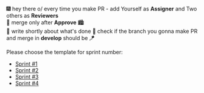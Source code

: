 🎆 hey there o/ every time you make PR - add Yourself as **Assigner** and Two others as **Reviewers**<br />
🌆 merge only after **Approve** 🏙<br />
🎋 write shortly about what's done
🎈 check if the branch you gonna make PR and merge in **develop** should be 🪁

Please choose the template for sprint number:

* [Sprint #1](?expand=1&template=pull_request_template_first.md)
* [Sprint #2](?expand=1&template=pull_request_template_second.md)
* [Sprint #3](?quick_pull=1&template=pull_request_template_third.md)
* [Sprint #4](?quick_pull=1&template=pull_request_template_fourth.md)